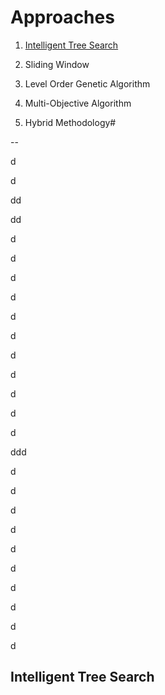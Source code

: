 # Approaches

1. [Intelligent Tree Search](#intelligent-tree-search)

2. Sliding Window

3. Level Order Genetic Algorithm

4. Multi-Objective Algorithm

5. Hybrid Methodology#   

--

d

d

dd

dd

d

d

d

d

d

d

d

d

d

d



d



ddd

d

d

d

d

d

d

d

d

d

d





## Intelligent Tree Search








